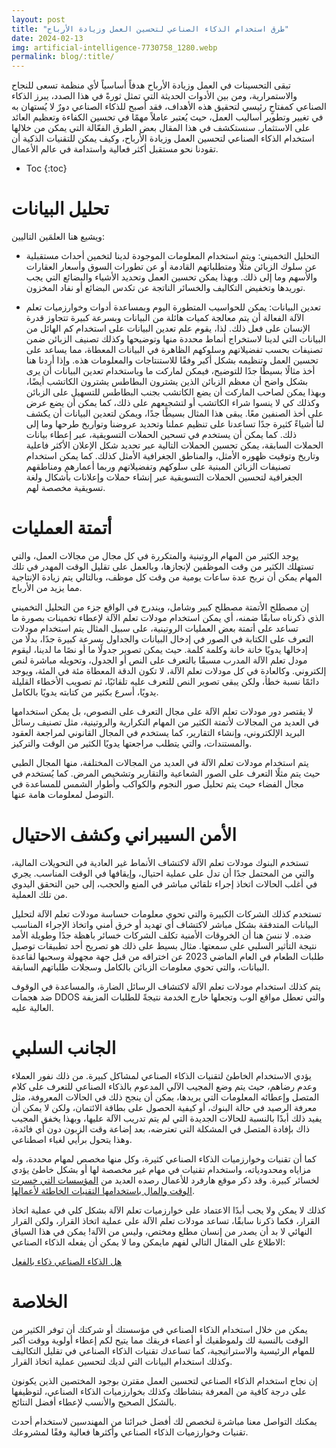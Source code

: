```yaml
---
layout: post
title: "طرق استخدام الذكاء الصناعي لتحسين العمل وزيادة الأرباح"
date: 2024-02-13
img: artificial-intelligence-7730758_1280.webp
permalink: blog/:title/
---
```


تبقى التحسينات في العمل وزيادة الأرباح هدفاً أساسياً لأي منظمة تسعى للنجاح والاستمرارية، ومن بين الأدوات الحديثة التي تمثل ثورةً في هذا الصدد، يبرز الذكاء الصناعي كمفتاحٍ رئيسي لتحقيق هذه الأهداف، فقد أصبح للذكاء الصناعي دورٌ لا يُستهان به في تغيير وتطوير أساليب العمل، حيث يُعتبر عاملاً مهمًا في تحسين الكفاءة وتعظيم العائد على الاستثمار. سنستكشف في هذا المقال بعض الطرق الفعّالة التي يمكن من خلالها استخدام الذكاء الصناعي لتحسين العمل وزيادة الأرباح، وكيف يمكن للتقنيات الذكية أن تقودنا نحو مستقبل أكثر فعالية واستدامة في عالم الأعمال.

* Toc
{:toc}


# تحليل البيانات

ويشيع هنا العلمَين التاليين:

* التحليل التخميني: ويتم استخدام المعلومات الموجودة لدينا لتخمين أحداث مستقبلية عن سلوك الزبائن مثلًا ومتطلباتهم القادمة أو عن تطورات السوق وأسعار العقارات والأسهم وما إلى ذلك. وبهذا يمكن تحسين العمل وتحديد الأشياء والبضائع التي يجب توريدها وتخفيض التكاليف والخسائر الناتجة عن تكدس البضائع أو نفاد المخزون.
      
* تعدين البيانات: يمكن للحواسيب المتطورة اليوم وبمساعدة أدوات وخوارزميات تعلم الآلة الفعالة أن يتم معالجة كميات هائلة من البيانات وبسرعة كبيرة تتجاوز قدرة الإنسان على فعل ذلك. لذا، يقوم علم تعدين البيانات على استخدام كم الهائل من البيانات التي لدينا لاستخراج أنماط محددة منها وتوضيحها وكذلك تصنيف الزبائن ضمن تصنيفات بحسب تفضيلاتهم وسلوكهم الظاهرة في البيانات المعطاة، مما يساعد على تحسين العمل وتنظيمه بشكل أكبر وفقًا للاستنتاجات والمعلومات هذه. وإذا أردنا هنا أخذ مثالًا بسيطًا جدًا للتوضيح، فيمكن لماركت ما وباستخدام تعدين البيانات أن يرى بشكل واضح أن معظم الزبائن الذين يشترون البطاطس يشترون الكاتشب أيضًا، وبهذا يمكن لصاحب الماركت أن يضع الكاتشب بجنب البطاطس للتسهيل على الزبائن وكذلك كي لا ينسوا شراء الكاتشب أو لتشجيعهم على ذلك، كما يمكن أن يضع عرض على أخذ الصنفين معًا. يبقى هذا المثال بسيطًا جدًا، ويمكن لتعدين البيانات أن يكشف لنا أشياءً كثيرة جدًا تساعدنا على تنظيم عملنا وتحديد عروضنا وتواريخ طرحها وما إلى ذلك. كما يمكن أن يستخدم في تسحين الحملات التسويقية، عبر إعطاء بيانات الحملات السابقة، يمكن تحسين الحملات التالية عبر تحديد شكل الإعلان الأكثر فاعلية وتاريخ وتوقيت ظهوره الأمثل، والمناطق الجغرافية الأمثل كذلك. كما يمكن استخدام تصنيفات الزبائن المبنية على سلوكهم وتفضيلاتهم وربما أعمارهم ومناطقهم الجغرافية لتحسين الحملات التسويقية عبر إنشاء حملات وإعلانات بأشكال ولغة تسويقية مخصصة لهم.

# أتمتة العمليات

يوجد الكثير من المهام الروتينية والمتكررة في كل مجال من مجالات العمل، والتي تستهلك الكثير من وقت الموظفين لإنجازها، وبالعمل على تقليل الوقت المهدر في تلك المهام يمكن أن نربح عدة ساعات يومية من وقت كل موظف، وبالتالي يتم زيادة الإنتاجية مما يزيد من الأرباح.

إن مصطلح الأتمتة مصطلح كبير وشامل، ويندرج في الواقع جزء من التحليل التخميني الذي ذكرناه سابقًا ضمنه، أي يمكن استخدام مودلات تعلم الآلة لإعطاء تخمينات بصورة ما تساعد على أتمتة بعض العمليات الروتينية، على سبيل المثال يتم استخدام مودلات التعرف على الكتابة في الصور في إدخال البيانات والجداول بسرعة كبيرة جدًا، بدلًا من إدخالها يدويًا خانة خانة وكلمة كلمة. حيث يمكن تصوير جدولًا ما أو نصًا ما لدينا، ليقوم مودل تعلم الآلة المدرب مسبقًا بالتعرف على النص أو الجدول، وتحويله مباشرة لنص إلكتروني. وكالعادة في كل مودلات تعلم الآلة، لا تكون الدقة المعطاة مئة في المئة، ويوجد دائمًا نسبة خطأ، ولكن يبقى تصوير النص للتعرف عليه تلقائيًا، ثم تصويب الأخطاء القليلة يدويًا، أسرع بكثير من كتابته يدويًا بالكامل.

لا يقتصر دور مودلات تعلم الآلة على مجال التعرف على النصوص، بل يمكن استخدامها في العديد من المجالات لأتمتة الكثير من المهام التكرارية والروتينية، مثل تصنيف رسائل البريد الإلكتروني، وإنشاء التقارير، كما يستخدم في المجال القانوني لمراجعة العقود والمستندات، والتي يتطلب مراجعتها يدويًا الكثير من الوقت والتركيز.

يتم استخدام مودلات تعلم الآلة في العديد من المجالات المختلفة، منها المجال الطبي حيث يتم مثلًا التعرف على الصور الشعاعية والتقارير وتشخيص المرض. كما يُستخدم في مجال الفضاء حيث يتم تحليل صور النجوم والكواكب وأطوار الشمس للمساعدة في التوصل لمعلومات هامة عنها.

# الأمن السيبراني وكشف الاحتيال

تستخدم البنوك مودلات تعلم الآلة لاكتشاف الأنماط غير العادية في التحويلات المالية، والتي من المحتمل جدًا أن تدل على عملية احتيال، وإيقافها في الوقت المناسب. يجري في أغلب الحالات اتخاذ إجراء تلقائي مباشر في المنع والحجب، إلى حين التحقق اليدوي من تلك العملية.

تستخدم كذلك الشركات الكبيرة والتي تحوي معلومات حساسة مودلات تعلم الآلة لتحليل البيانات المتدفقة بشكل مباشر لاكتشاف أي تهديد أو خرق أمني واتخاذ الإجراء المناسب ضده. لا ننسَ هنا أن الخروقات الأمنية تكلف الشركات خسائر باهظة جدًا وطويلة الأمد نتيجة التأثير السلبي على سمعتها. مثال بسيط على ذلك هو تصريح أحد تطبيقات توصيل طلبات الطعام في العام الماضي 2023 عن اختراقه من قبل جهة مجهولة وسحبها لقاعدة البيانات، والتي تحوي معلومات الزبائن بالكامل وسجلات طلباتهم السابقة.

يتم كذلك استخدام مودلات تعلم الآلة لاكتشاف الرسائل الضارة، والمساعدة في الوقوف ضد هجمات DDOS والتي تعطل مواقع الوب وتجعلها خارج الخدمة نتيجةً للطلبات المزيفة العالية عليه.

# الجانب السلبي 

يؤدي الاستخدام الخاطئ لتقنيات الذكاء الصناعي لمشاكل كبيرة. من ذلك نفور العملاء وعدم رضاهم، حيث يتم وضع المجيب الآلي المدعوم بالذكاء الصناعي للتعرف على كلام المتصل وإعطائه المعلومات التي يريدها، يمكن أن ينجح ذلك في الحالات المعروفة، مثل معرفة الرصيد في حالة البنوك، أو كيفية الحصول على بطاقة الائتمان، ولكن لا يمكن أن يفيد ذلك أبدًا بالنسبة للحالات الجديدة التي لم يتم تدريب الآلة عليها، وبهذا يخفق المجيب ذاك بإفادة المتصل في المشكلة التي تعترضه، بعد إضاعة وقت الزبون دون أي فائدة، وهذا يتحول برأيي لغباء اصطناعي.

كما أن تقنيات وخوارزميات الذكاء الصناعي كثيرة، وكل منها مخصص لمهام محددة، وله مزاياه ومحدودياته، واستخدام تقنيات في مهام غير مخصصة لها أو بشكل خاطئ يؤدي لخسائر كبيرة. وقد ذكر موقع هارفرد للأعمال رصده العديد من [المؤسسات التي خسرت الوقت والمال باستخدامها التقنيات الخاطئة لأعمالها][1].
 

كذلك لا يمكن ولا يجب أبدًا الاعتماد على خوارزميات تعلم الآلة بشكل كلي في عملية اتخاذ القرار، فكما ذكرنا سابقًا، تساعد مودلات تعلم الآلة على عملية اتخاذ القرار، ولكن القرار النهائي لا بد أن يصدر من إنسان مطلع ومختص، وليس من الآلة!
يمكن في هذا السياق الاطلاع على المقال التالي لفهم مايمكن وما لا يمكن أن يفعله الذكاء الصناعي:

[هل الذكاء الصناعي ذكاء بالفعل](https://qaraween.com/article/%D9%87%D9%84-%22%D8%A7%D9%84%D8%B0%D9%83%D8%A7%D8%A1-%D8%A7%D9%84%D8%A7%D8%B5%D8%B7%D9%86%D8%A7%D8%B9%D9%8A%22-%D8%B0%D9%83%D8%A7%D8%A1-%D8%A8%D8%A7%D9%84%D9%81%D8%B9%D9%84%D8%9F)

# الخلاصة

يمكن من خلال استخدام الذكاء الصناعي في مؤسستك أو شركتك أن توفر الكثير من الوقت بالنسبة لك ولموظفيك أو أعضاء فريقك مما يتيح لكم إعطاء أولوية ووقت أكبر للمهام الرئيسية والاستراتيجية، كما تساعدك تقنيات الذكاء الصناعي في تقليل التكاليف وكذلك استخدام البيانات التي لديك لتحسين عملية اتخاذ القرار.

إن نجاح استخدام الذكاء الصناعي لتحسين العمل مقترن بوجود المختصين الذين يكونون على درجة كافية من المعرفة بنشاطك وكذلك بخوارزميات الذكاء الصناعي، لتوظيفها بالشكل الصحيح والأنسب لإعطاء أفضل النتائج.

يمكنك التواصل معنا مباشرة لنخصص لك أفضل خبرائنا من المهندسين لاستخدام أحدث تقنيات وخوارزميات الذكاء الصناعي وأكثرها فعالية وفقًا لمشروعك.

[1]: <https://hbr.org/2018/01/artificial-intelligence-for-the-real-world>
